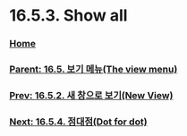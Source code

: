 # 16.5.3. Show all

### [Home](./00-home.md)
### [Parent: 16.5. 보기 메뉴(The view menu)](./16-05-00-the-view-menu.md)
### [Prev: 16.5.2. 새 창으로 보기(New View)](./16-05-02-00-new-view.md)
### [Next: 16.5.4. 점대점(Dot for dot)](./16-05-04-dot-for-dot.md)
